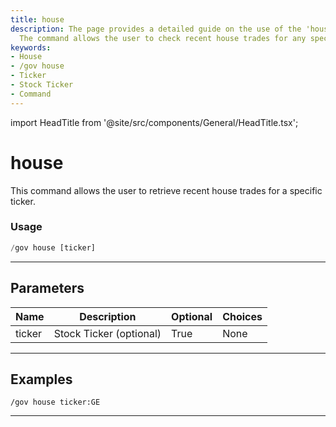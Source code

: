 ```yaml
---
title: house
description: The page provides a detailed guide on the use of the 'house' command.
  The command allows the user to check recent house trades for any specific ticker.
keywords:
- House
- /gov house
- Ticker
- Stock Ticker
- Command
---
```


import HeadTitle from '@site/src/components/General/HeadTitle.tsx';

<HeadTitle title="house - Government - Discord - Reference | OpenBB Bot Docs" />

# house

This command allows the user to retrieve recent house trades for a specific ticker.

### Usage

```python wordwrap
/gov house [ticker]
```

---

## Parameters

| Name | Description | Optional | Choices |
| ---- | ----------- | -------- | ------- |
| ticker | Stock Ticker (optional) | True | None |


---

## Examples

```
/gov house ticker:GE
```

---
